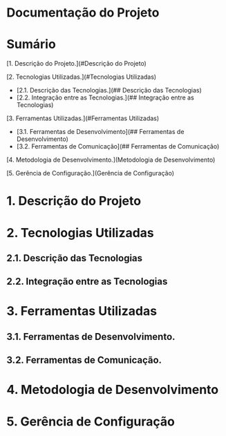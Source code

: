 Documentação do Projeto
========================

# Sumário
[1. Descrição do Projeto.](#Descrição do Projeto)

[2. Tecnologias Utilizadas.](#Tecnologias Utilizadas)
  - [2.1. Descrição das Tecnologias.](## Descrição das Tecnologias)
  - [2.2. Integração entre as Tecnologias.](## Integração entre as Tecnologias)

[3. Ferramentas Utilizadas.](#Ferramentas Utilizadas)
 - [3.1. Ferramentas de Desenvolvimento](## Ferramentas de Desenvolvimento)
 - [3.2. Ferramentas de Comunicação](## Ferramentas de Comunicação)

[4. Metodologia de Desenvolvimento.](Metodologia de Desenvolvimento)

[5. Gerência de Configuração.](Gerência de Configuração)




# 1. Descrição do Projeto

# 2. Tecnologias Utilizadas

## 2.1. Descrição das Tecnologias
## 2.2. Integração entre as Tecnologias

# 3. Ferramentas Utilizadas

## 3.1. Ferramentas de Desenvolvimento.
## 3.2. Ferramentas de Comunicação.

# 4. Metodologia de Desenvolvimento

# 5. Gerência de Configuração
